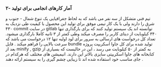 ### ۲- آمار کارهای انجامی برای تولید‌

تیم فنی متشکل از سه نفر می باشد که به لحاظ جغرافیایی یک تنوع شمال - جنوب و شرق را دارند ولی با یک کار تیمی موفق برای تولید این محصول با کیفیت طی نزدیک به ۴۳۰ commit در سایت gitlab توانسته اند یک سیستم تولید کنند که برای بارگذاری تنها ۳۴۰ کیلوبایت از دیتای کاربر را مصرف میکند وطی کمتر از ۳ ثانیه کاملا بارگذاری میشود. تعداد کل درخواست های ارسالی به سرور برای لود اولیه تنها ۱۲ درخواست می باشد که سرعت بالایی را فراهم میکند . فایل bundle تولید شده برای کل جاوا اسکریپت پروژه بعد از minify , gzip به کمتر از ۵۰ کیلوبایت می رسد ، این در حالیست که بسیاری از کتابخانه های جاوا اسکریپتی سایزی بالاتر این دارند. انیمیشن های مختلف که هرکدام در جای مناسب خود استفاده شده اند تا زیبایی چشم گیری را به سیستم ارائه دهند .
